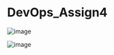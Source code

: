 # DevOps_Assign4

![image](https://github.com/user-attachments/assets/e91c466e-3f15-421c-b8a6-5517f9be419d)


![image](https://github.com/user-attachments/assets/2cf10c2f-7136-4714-ac20-7a1ebe0115a4)
